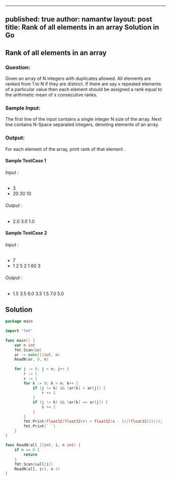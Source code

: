 ------
published: true
author: namantw
layout: post
title: Rank of all elements in an array Solution in Go
------

## Rank of all elements in an array

### Question:

Given an array of N integers with duplicates allowed. All elements are ranked from 1 to N if they are distinct. If there are say x repeated elements of a particular value then each element should be assigned a rank equal to the arithmetic mean of x consecutive ranks.


### Sample Input:

The first line of the input contains a single integer N size of the array.
Next line contains N-Space separated integers, denoting elements of an array.

### Output:

For each element of the array, print rank of that element .


#### Sample TestCase 1
###### Input :
- 3
- 20 30 10 

###### Output :

- 2.0 3.0 1.0

#### Sample TestCase 2
###### Input :
- 7
- 1 2 5 2 1 60 3


###### Output :

- 1.5 3.5 6.0 3.5 1.5 7.0 5.0



## Solution


```go
package main
 
import "fmt"
 
func main() {
    var n int
    fmt.Scan(&n)
    ar := make([]int, n)
    ReadN(ar, 0, n)
 
    for j := 0; j < n; j++ {
        r := 1
        s := 1
        for k := 0; k < n; k++ {
            if (j != k) && (ar[k] < ar[j]) {
                r += 1
            }
            if (j != k) && (ar[k] == ar[j]) {
                s += 1
            }
        }
        fmt.Print(float32(float32(r) + float32(s - 1)/(float32(2))));
        fmt.Print(` `)
    }
}
 
func ReadN(all []int, i, n int) {
    if n == 0 {
        return
    }
    fmt.Scan(&all[i])
    ReadN(all, i+1, n-1)
}
```
